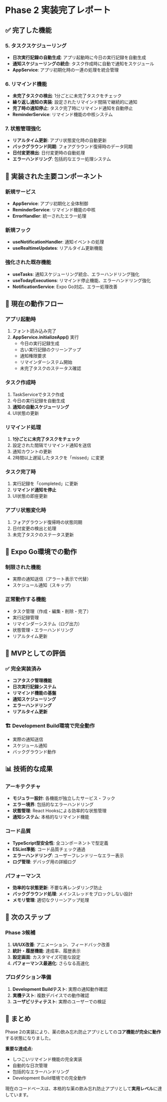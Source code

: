 # Phase 2 実装完了レポート

## ✅ 完了した機能

### 5. タスクスケジューリング
- **日次実行記録の自動生成**: アプリ起動時に今日の実行記録を自動生成
- **通知スケジューリングの統合**: タスク作成時に自動で通知をスケジュール
- **AppService**: アプリ初期化時の一連の処理を統合管理

### 6. リマインド機能
- **未完了タスクの検出**: 1分ごとに未完了タスクをチェック
- **繰り返し通知の実装**: 設定されたリマインド間隔で継続的に通知
- **完了時の通知停止**: タスク完了時にリマインド通知を自動停止
- **ReminderService**: リマインド機能の中核システム

### 7. 状態管理強化
- **リアルタイム更新**: アプリ状態変化時の自動更新
- **バックグラウンド同期**: フォアグラウンド復帰時のデータ同期
- **日付変更検出**: 日付変更時の自動処理
- **エラーハンドリング**: 包括的なエラー処理システム

## 🔧 実装された主要コンポーネント

### 新規サービス
- **AppService**: アプリ初期化と全体制御
- **ReminderService**: リマインド機能の中核
- **ErrorHandler**: 統一されたエラー処理

### 新規フック
- **useNotificationHandler**: 通知イベントの処理
- **useRealtimeUpdates**: リアルタイム更新機能

### 強化された既存機能
- **useTasks**: 通知スケジューリング統合、エラーハンドリング強化
- **useTodayExecutions**: リマインド停止機能、エラーハンドリング強化
- **NotificationService**: Expo Go対応、エラー処理改善

## 📱 現在の動作フロー

### アプリ起動時
1. フォント読み込み完了
2. **AppService.initializeApp()** 実行
   - 今日の実行記録生成
   - 古い実行記録のクリーンアップ
   - 通知権限要求
   - リマインダーシステム開始
   - 未完了タスクのステータス確認

### タスク作成時
1. TaskServiceでタスク作成
2. 今日の実行記録を自動生成
3. **通知の自動スケジューリング**
4. UI状態の更新

### リマインド処理
1. **1分ごとに未完了タスクをチェック**
2. 設定された間隔でリマインド通知を送信
3. 通知カウントの更新
4. 2時間以上遅延したタスクを「missed」に変更

### タスク完了時
1. 実行記録を「completed」に更新
2. **リマインド通知を停止**
3. UI状態の即座更新

### アプリ状態変化時
1. フォアグラウンド復帰時の状態同期
2. 日付変更の検出と処理
3. 未完了タスクのステータス更新

## 🚨 Expo Go環境での動作

### 制限された機能
- 実際の通知送信（アラート表示で代替）
- スケジュール通知（スキップ）

### 正常動作する機能
- タスク管理（作成・編集・削除・完了）
- 実行記録管理
- リマインダーシステム（ログ出力）
- 状態管理・エラーハンドリング
- リアルタイム更新

## 🎯 MVPとしての評価

### ✅ 完全実装済み
- **コアタスク管理機能**
- **日次実行記録システム**
- **リマインド機能の基盤**
- **通知スケジューリング**
- **エラーハンドリング**
- **リアルタイム更新**

### 🏗️ Development Build環境で完全動作
- 実際の通知送信
- スケジュール通知
- バックグラウンド動作

## 📊 技術的な成果

### アーキテクチャ
- **モジュラー設計**: 各機能が独立したサービス・フック
- **エラー境界**: 包括的なエラーハンドリング
- **状態管理**: React Hooksによる効率的な状態管理
- **通知システム**: 本格的なリマインド機能

### コード品質
- **TypeScript型安全性**: 全コンポーネントで型定義
- **ESLint準拠**: コード品質チェック通過
- **エラーハンドリング**: ユーザーフレンドリーなエラー表示
- **ログ管理**: デバッグ用の詳細ログ

### パフォーマンス
- **効率的な状態更新**: 不要な再レンダリング防止
- **バックグラウンド処理**: メインスレッドをブロックしない設計
- **メモリ管理**: 適切なクリーンアップ処理

## 🚀 次のステップ

### Phase 3候補
1. **UI/UX改善**: アニメーション、フィードバック改善
2. **統計・履歴機能**: 達成率、履歴表示
3. **設定画面**: カスタマイズ可能な設定
4. **パフォーマンス最適化**: さらなる高速化

### プロダクション準備
1. **Development Buildテスト**: 実際の通知動作確認
2. **実機テスト**: 複数デバイスでの動作確認
3. **ユーザビリティテスト**: 実際のユーザーでの検証

## 📝 まとめ

Phase 2の実装により、薬の飲み忘れ防止アプリとしての**コア機能が完全に動作**する状態になりました。

**重要な達成点:**
- しつこいリマインド機能の完全実装
- 自動的な日次管理
- 包括的なエラーハンドリング
- Development Build環境での完全動作

現在のコードベースは、本格的な薬の飲み忘れ防止アプリとして**実用レベル**に達しています。